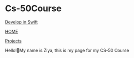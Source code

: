 # Cs-50Course

<a href="/DEVELOPWSWIFT.md">Develop in Swift</a>

<a href="/README.md">HOME</a>

<a href="/PROJECTS.md">Projects</a>


Hello!👋My name is Ziya, this is my page for my CS-50 Course
